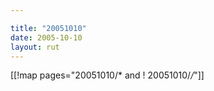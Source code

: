 ```yaml
---

title: "20051010"
date: 2005-10-10
layout: rut
---
```


[[!map pages="20051010/* and ! 20051010/*/*"]]

